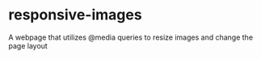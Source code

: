 # responsive-images
A webpage that utilizes @media queries to resize images and change the page layout
